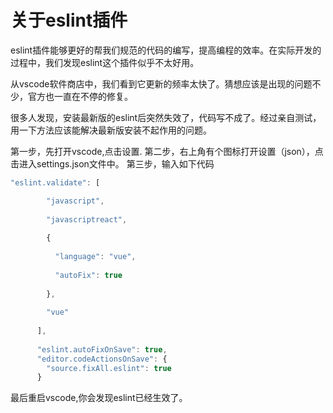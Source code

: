 # 关于eslint插件

eslint插件能够更好的帮我们规范的代码的编写，提高编程的效率。在实际开发的过程中，我们发现eslint这个插件似乎不太好用。

从vscode软件商店中，我们看到它更新的频率太快了。猜想应该是出现的问题不少，官方也一直在不停的修复。

很多人发现，安装最新版的eslint后突然失效了，代码写不成了。经过亲自测试，用一下方法应该能解决最新版安装不起作用的问题。

第一步，先打开vscode,点击设置.
第二步，右上角有个图标打开设置（json），点击进入settings.json文件中。
第三步，输入如下代码

```js
"eslint.validate": [

        "javascript",
    
        "javascriptreact",
    
        {
    
          "language": "vue",
    
          "autoFix": true
    
        },
    
        "vue"
    
      ],
    
      "eslint.autoFixOnSave": true,
      "editor.codeActionsOnSave": {
        "source.fixAll.eslint": true
      }
```

最后重启vscode,你会发现eslint已经生效了。
